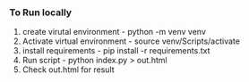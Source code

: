 <h3>To Run locally</h3>
<ol>
<li>create virutal environment - python -m venv venv</li>
<li>Activate virtual environment - source venv/Scripts/activate</li>
<li>install requirements - pip install -r requirements.txt</li>
<li>Run script - python index.py > out.html</li>
<li>Check out.html for result</li>
</ol>